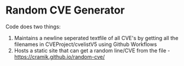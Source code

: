 # Random CVE Generator

Code does two things: 

1) Maintains a newline seperated textfile of all CVE's by getting all the filenames in CVEProject/cvelistV5 using Github Workflows
2) Hosts a static site that can get a random line/CVE from the file - https://cramik.github.io/random-cve/

